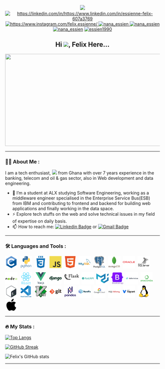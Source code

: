<!-- ### Hi there 👋

**essien1990/essien1990** is a ✨ _special_ ✨ repository because its `README.md` (this file) appears on your GitHub profile.

Here are some ideas to get you started:

- 🔭 I’m currently working on ...
- 🌱 I’m currently learning ...
- 👯 I’m looking to collaborate on ...
- 🤔 I’m looking for help with ...
- 💬 Ask me about ...
- 📫 How to reach me: ...
- 😄 Pronouns: ...
- ⚡ Fun fact: ...
-->
<div id="header" align="center">
  <img src="https://media.giphy.com/media/M9gbBd9nbDrOTu1Mqx/giphy.gif" width="100"/>

  <div id="badges">
  <a href="https://linkedin.com/in/https://www.linkedin.com/in/essienne-felix-607a3769" target="blank">
  <img src="https://img.shields.io/badge/LinkedIn-blue?style=flat-square&logo=linkedin&logoColor=white" alt="https://linkedin.com/in/https://www.linkedin.com/in/essienne-felix-607a3769"/>
  </a>
  <a href="https://www.instagram.com/felix.essienne/" target="blank">
  <img src="https://img.shields.io/badge/Instagram-red?style=flat-square&logo=instagram&logoColor=white"          alt="https://www.instagram.com/felix.essienne/"/>
  </a>
  <a href="https://twitter.com/nana_essien" target="blank">
  <img src="https://img.shields.io/badge/Twitter-blue?style=flat-square&logo=twitter&logoColor=white" alt="nana_essien"/>
  </a>
   <a href="https://twitter.com/nana_essien" target="blank">
  <img src="https://img.shields.io/badge/Gmail-red?style=flat-square&logo=gmail&logoColor=white" alt="nana_essien"/>
  </a>
</div>
  
<div id="badges">
 <a href="https://twitter.com/nana_essien" target="blank"><img src="https://img.shields.io/twitter/follow/nana_essien?color=blue&logo=twitter&style=flat-square" alt="nana_essien"/></a>
    <a href="https://github.com/essien1990" target="blank"><img src="https://img.shields.io/github/followers/essien1990?color=important&logo=github&style=flat-square" alt="essien1990"/></a>
</div>

  <h2>Hi <img src="https://media.giphy.com/media/hvRJCLFzcasrR4ia7z/giphy.gif" width="30px"/>, Felix Here...</h2>
 <img src="https://media.giphy.com/media/dWesBcTLavkZuG35MI/giphy.gif" width="800" height="300"/>
  </div>
  
---

### :technologist: About Me :
I am a tech enthusiast, <img src="https://media.giphy.com/media/WUlplcMpOCEmTGBtBW/giphy.gif" width="30"> from Ghana with over 7 years experience in the banking, telecom and oil & gas sector, also in Web development and data engineering.
 - :telescope: I’m a student at ALX studying Software Engineering, working as a middleware engineer specialised in the Enterprise Service Bus(ESB) from IBM and contributing to frontend and backend for building web applications and finally working in the data space.
 - :zap: Explore tech stuffs on the web and solve technical issues in my field of expertise on daily basis.
 - :mailbox: How to reach me: [![Linkedin Badge](https://img.shields.io/badge/-Linkedin-blue?style=flat&logo=Linkedin&logoColor=white)](https://linkedin.com/in/https://www.linkedin.com/in/essienne-felix-607a3769) or [![Gmail Badge](https://img.shields.io/badge/-Gmail-red?style=flat&logo=Gmail&logoColor=white)](nanaitconsult@gmail.com)

---

### :hammer_and_wrench: Languages and Tools :
<p>
  <img src="https://github.com/devicons/devicon/blob/master/icons/c/c-original.svg" title="C" alt="C" width="40" height="40"/>&nbsp;
  <img src="https://github.com/devicons/devicon/blob/master/icons/python/python-original-wordmark.svg" title="Python" alt="Python" width="40" height="40"/>&nbsp;
 <img src="https://github.com/devicons/devicon/blob/master/icons/css3/css3-plain-wordmark.svg"  title="CSS3" alt="CSS" width="40" height="40"/>&nbsp;
 <img src="https://github.com/devicons/devicon/blob/master/icons/javascript/javascript-original.svg" title="JavaScript" alt="JavaScript" width="40" height="40"/>&nbsp;
 <img src="https://github.com/devicons/devicon/blob/master/icons/html5/html5-original.svg" title="HTML5" alt="HTML" width="40" height="40"/>&nbsp;
<img src="https://github.com/devicons/devicon/blob/master/icons/mysql/mysql-original-wordmark.svg" title="MySQL"  alt="MySQL" width="40" height="40"/>&nbsp;
 <img src="https://github.com/devicons/devicon/blob/master/icons/postgresql/postgresql-original-wordmark.svg" title="Postgresql" alt="Postresql" width="40" height="40"/>&nbsp;
 <img src="https://github.com/devicons/devicon/blob/master/icons/mongodb/mongodb-original-wordmark.svg" title="Mongodb" alt="Mongodb" width="40" height="40"/>&nbsp;
 <img src="https://github.com/devicons/devicon/blob/master/icons/oracle/oracle-original.svg" title="Oracle" alt="Oracle" width="40" height="40"/>&nbsp;
 <img src="https://github.com/devicons/devicon/blob/master/icons/microsoftsqlserver/microsoftsqlserver-plain-wordmark.svg" title="MS SQL" alt="MS SQL" width="40" height="40"/>&nbsp;
<img src="https://github.com/devicons/devicon/blob/master/icons/nodejs/nodejs-original-wordmark.svg" title="NodeJS" alt="NodeJS" width="40" height="40"/>&nbsp;
<img src="https://github.com/devicons/devicon/blob/master/icons/react/react-original-wordmark.svg" title="React" alt="React" width="40" height="40"/>&nbsp;
<img src="https://github.com/devicons/devicon/blob/master/icons/vuejs/vuejs-original-wordmark.svg" title="VueJS" alt="VueJS" width="40" height="40"/>&nbsp;
<img src="https://github.com/devicons/devicon/blob/master/icons/django/django-plain-wordmark.svg" title="Django" alt="Django" width="40" height="40"/>&nbsp;
<img src="https://github.com/devicons/devicon/blob/master/icons/flask/flask-original-wordmark.svg" title="Flask" alt="Flask" width="50" height="50"/>&nbsp;
<img src="https://github.com/devicons/devicon/blob/master/icons/fastapi/fastapi-original-wordmark.svg" title="FastAPI" alt="FastAPI" width="40" height="40"/>&nbsp;
<img src="https://github.com/devicons/devicon/blob/master/icons/materialui/materialui-original.svg" title="Material UI" alt="Material UI" width="40" height="40"/>&nbsp;
<img src="https://github.com/devicons/devicon/blob/master/icons/bootstrap/bootstrap-original-wordmark.svg" title="Bootstrap"  alt="Bootstrap" width="40" height="40"/>&nbsp;
<img src="https://github.com/devicons/devicon/blob/master/icons/tailwindcss/tailwindcss-original-wordmark.svg" title="Tailwindcss"  alt="Tailwindcss" width="40" height="40"/>&nbsp;
 <img src="https://github.com/devicons/devicon/blob/master/icons/anaconda/anaconda-original-wordmark.svg" title="anaconda" alt="anaconda" width="40"  height="40"/>&nbsp;
 <img src="https://github.com/devicons/devicon/blob/master/icons/bash/bash-original.svg" title="bash" alt="bash" width="40" height="40"/>&nbsp;
 <img src="https://github.com/devicons/devicon/blob/master/icons/vscode/vscode-original-wordmark.svg" title="VS Code" alt="VS Code" width="40"  height="40"/>&nbsp;
 <img src="https://github.com/devicons/devicon/blob/master/icons/vim/vim-original.svg" title="Vim" alt="Vim" width="40"  height="40"/>&nbsp;
 <img src="https://github.com/devicons/devicon/blob/master/icons/git/git-original-wordmark.svg" title="GIT" alt="GIT" width="40"  height="40"/>&nbsp;
<img src="https://github.com/devicons/devicon/blob/master/icons/pandas/pandas-original-wordmark.svg" title="Pandas" alt="Pandas" width="40" height="40"/>&nbsp;
<img src="https://github.com/devicons/devicon/blob/master/icons/numpy/numpy-original-wordmark.svg" title="Numpy" alt="Numpy" width="40" height="40"/>&nbsp;
<img src="https://github.com/devicons/devicon/blob/master/icons/googlecloud/googlecloud-original-wordmark.svg" title="Google Cloud" alt="Google Cloud" width="40" height="40"/>&nbsp;
<img src="https://github.com/devicons/devicon/blob/master/icons/sqlalchemy/sqlalchemy-original-wordmark.svg" title="Sqlalchemy" alt="Sqlalchemy" width="40" height="40"/>&nbsp;
<img src="https://github.com/devicons/devicon/blob/master/icons/vagrant/vagrant-original-wordmark.svg" title="Vagrant"  alt="Vagrant" width="40" height="40"/>&nbsp;
<img src="https://github.com/devicons/devicon/blob/master/icons/linux/linux-original.svg" title="Linux"  alt="Linux" width="40" height="40"/>&nbsp;
<img src="https://github.com/devicons/devicon/blob/master/icons/apple/apple-original.svg" title="Mac Os"  alt="Mac Os" width="40" height="40"/>&nbsp;
</p>

---

### :fire: My Stats :

[![Top Langs](https://github-readme-stats.vercel.app/api/top-langs/?username=essien1990&&langs_count=5)](https://github.com/essien1990/github-readme-stats)

[![GitHub Streak](http://github-readme-streak-stats.herokuapp.com?user=essien1990&theme=highcontrast&background=000000)](https://git.io/streak-stats)

![Felix's GitHub stats](https://github-readme-stats.vercel.app/api?username=essien1990&show_icons=true&theme=vision-friendly-dark)

---
